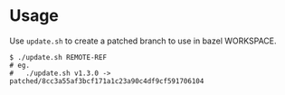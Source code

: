 # Usage

Use `update.sh` to create a patched branch to use in bazel WORKSPACE.

```shell
$ ./update.sh REMOTE-REF
# eg.
#   ./update.sh v1.3.0 -> patched/8cc3a55af3bcf171a1c23a90c4df9cf591706104
```
